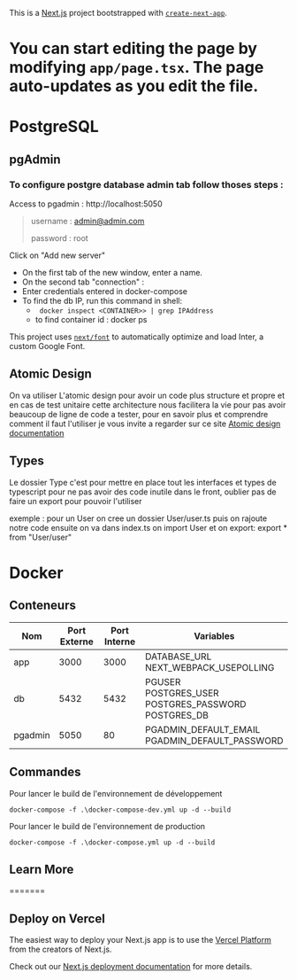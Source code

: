 This is a [Next.js](https://nextjs.org/) project bootstrapped with [`create-next-app`](https://github.com/vercel/next.js/tree/canary/packages/create-next-app).

You can start editing the page by modifying `app/page.tsx`. The page auto-updates as you edit the file.
=======
# PostgreSQL
## pgAdmin
### To configure postgre database admin tab follow thoses steps :

Access to pgadmin : http://localhost:5050

>username : admin@admin.com
> 
> password : root


Click on "Add new server"

- On the first tab of the new window, enter a name.
- On the second tab "connection" :
- Enter credentials entered in docker-compose
- To find the db IP, run this command in shell: 
  - ``` docker inspect <CONTAINER>> | grep IPAddress```
  - to find container id : docker ps

This project uses [`next/font`](https://nextjs.org/docs/basic-features/font-optimization) to automatically optimize and load Inter, a custom Google Font.

## Atomic Design

On va utiliser L'atomic design pour avoir un code plus structure et propre et en cas de test unitaire cette architecture nous facilitera la vie pour pas avoir beaucoup de ligne de code a tester, pour en savoir plus et comprendre comment il faut l'utiliser je vous invite a regarder sur ce site [Atomic design documentation](https://blog-ux.com/quest-ce-que-latomic-design/)

## Types

Le dossier Type c'est pour mettre en place tout les interfaces et types de typescript pour ne pas avoir des code inutile dans le front, oublier pas de faire un export pour pouvoir l'utiliser

exemple : 
pour un User on cree un dossier User/user.ts puis on rajoute notre code ensuite on va dans index.ts on import User
et on export:  export * from "User/user"

# Docker
## Conteneurs
| Nom      | Port Externe | Port Interne | Variables                                               |
|----------|--------------|--------------|---------------------------------------------------------|
| app      | 3000         | 3000         | DATABASE_URL<br/>NEXT_WEBPACK_USEPOLLING                |
| db | 5432         | 5432         | PGUSER <br/>POSTGRES_USER<br/>POSTGRES_PASSWORD<br/>POSTGRES_DB |
| pgadmin    | 5050         | 80           | PGADMIN_DEFAULT_EMAIL<br/>PGADMIN_DEFAULT_PASSWORD      |
## Commandes
Pour lancer le build de l'environnement de développement
```shell
docker-compose -f .\docker-compose-dev.yml up -d --build
```

Pour lancer le build de l'environnement de production
```shell
docker-compose -f .\docker-compose.yml up -d --build
```

## Learn More
=======
## Deploy on Vercel

The easiest way to deploy your Next.js app is to use the [Vercel Platform](https://vercel.com/new?utm_medium=default-template&filter=next.js&utm_source=create-next-app&utm_campaign=create-next-app-readme) from the creators of Next.js.

Check out our [Next.js deployment documentation](https://nextjs.org/docs/deployment) for more details.
